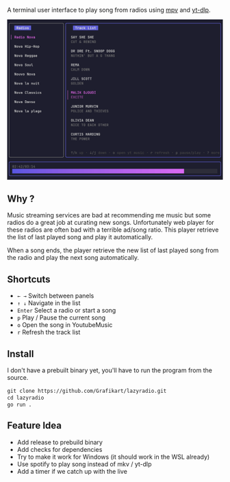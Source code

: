 A terminal user interface to play song from radios using [mpv](https://mpv.io/) and [yt-dlp](https://github.com/yt-dlp/yt-dlp).

![](screenshot.png)

## Why ?

Music streaming services are bad at recommending me music but some radios do a great job at curating new songs. Unfortunately web player for these radios are often bad with a terrible ad/song ratio. 
This player retrieve the list of last played song and play it automatically.

When a song ends, the player retrieve the new list of last played song from the radio and play the next song automatically.

## Shortcuts

- `← →` Switch between panels 
- `↑ ↓` Navigate in the list
- `Enter` Select a radio or start a song
- `p` Play / Pause the current song
- `o` Open the song in YoutubeMusic
- `r` Refresh the track list

## Install

I don't have a prebuilt binary yet, you'll have to run the program from the source.

```
git clone https://github.com/Grafikart/lazyradio.git
cd lazyradio
go run .
```

## Feature Idea

- Add release to prebuild binary
- Add checks for dependencies
- Try to make it work for Windows (it should work in the WSL already)
- Use spotify to play song instead of mkv / yt-dlp
- Add a timer if we catch up with the live


